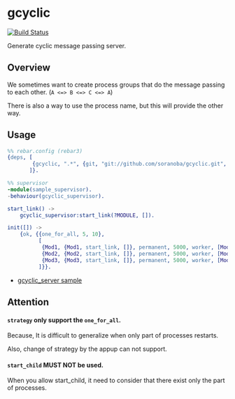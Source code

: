 gcyclic
=======
[![Build Status](https://travis-ci.org/soranoba/erlup.svg?branch=master)](https://travis-ci.org/soranoba/gcyclic)

Generate cyclic message passing server.

## Overview

We sometimes want to create process groups that  do the message passing to each other. (`A <=> B <=> C <=> A`)

There is also a way to use the process name, but this will provide the other way.

## Usage

```erlang
%% rebar.config (rebar3)
{deps, [
        {gcyclic, ".*", {git, "git://github.com/soranoba/gcyclic.git", {branch, "master"}}}
       ]}.
```

```erlang
%% supervisor
-module(sample_supervisor).
-behaviour(gcyclic_supervisor).

start_link() ->
    gcyclic_supervisor:start_link(?MODULE, []).

init([]) ->
    {ok, {{one_for_all, 5, 10},
          [
           {Mod1, {Mod1, start_link, []}, permanent, 5000, worker, [Mod1]},
           {Mod2, {Mod2, start_link, []}, permanent, 5000, worker, [Mod2]},
           {Mod3, {Mod3, start_link, []}, permanent, 5000, worker, [Mod3]},
          ]}}.
```

- [gcyclic_server sample](ct/sample_gcyclic_server.erl)

## Attention

#### `strategy` only support the `one_for_all`.

Because, It is difficult to generalize when only part of processes restarts.

Also, change of strategy by the appup can not support.

#### `start_child` MUST NOT be used.

When you allow start_child, it need to consider that there exist only the part of processes.
